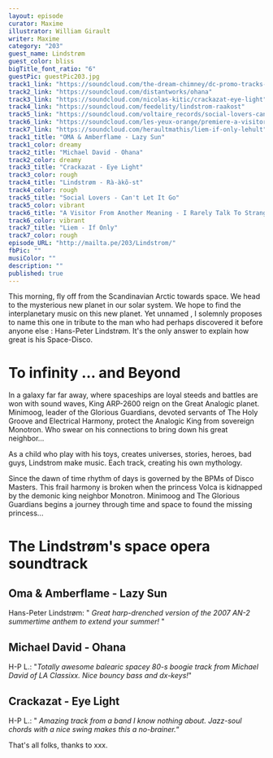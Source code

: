 ```yaml
---
layout: episode
curator: Maxime
illustrator: William Girault
writer: Maxime
category: "203"
guest_name: Lindstrøm
guest_color: bliss
bigTitle_font_ratio: "6"
guestPic: guestPic203.jpg
track1_link: "https://soundcloud.com/the-dream-chimney/dc-promo-tracks-8-oma-amberflame-lazy-sun"
track2_link: "https://soundcloud.com/distantworks/ohana"
track3_link: "https://soundcloud.com/nicolas-kitic/crackazat-eye-light"
track4_link: "https://soundcloud.com/feedelity/lindstrom-raakost"
track5_link: "https://soundcloud.com/voltaire_records/social-lovers-cant-let-it-go"
track6_link: "https://soundcloud.com/les-yeux-orange/premiere-a-visitor-from-another-meaning-i-rarely-talk-to-strangers"
track7_link: "https://soundcloud.com/heraultmathis/liem-if-only-lehult"
track1_title: "OMA & Amberflame - Lazy Sun"
track1_color: dreamy
track2_title: "Michael David - Ohana"
track2_color: dreamy
track3_title: "Crackazat - Eye Light"
track3_color: rough
track4_title: "Lindstrøm - Rà-àkõ-st"
track4_color: rough
track5_title: "Social Lovers - Can't Let It Go"
track5_color: vibrant
track6_title: "A Visitor From Another Meaning - I Rarely Talk To Strangers"
track6_color: vibrant
track7_title: "Liem - If Only"
track7_color: rough
episode_URL: "http://mailta.pe/203/Lindstrom/"
fbPic: ""
musiColor: ""
description: ""
published: true
---
```






<p id="introduction">This morning, fly off from the Scandinavian Arctic towards space. We head to the mysterious new planet in our solar system. We hope to find the interplanetary music on this new planet. Yet unnamed , I solemnly proposes to name this one in tribute to the man who had perhaps discovered it before anyone else : Hans-Peter Lindstrøm. It's the only answer to explain how great is his Space-Disco. </p>

# To infinity ... and Beyond

In a galaxy far far away, where spaceships are loyal steeds and battles are won with sound waves, King ARP-2600 reign on the Great Analogic planet. Minimoog, leader of the Glorious Guardians, devoted servants of The Holy Groove and Electrical Harmony, protect the Analogic King from sovereign Monotron. Who swear on his connections to bring down his great neighbor... 

As a child who play with his toys, creates universes, stories, heroes, bad guys, Lindstrom make music. Each track, creating his own mythology. 

Since the dawn of time rhythm of days is governed by the BPMs of Disco Masters. This frail harmony is broken when the princess Volca is kidnapped by the demonic king neighbor Monotron. Minimoog and The Glorious Guardians begins a journey through time and space to found the missing princess... 

# The Lindstrøm's space opera soundtrack
 
## Oma & Amberflame - Lazy Sun
Hans-Peter Lindstrøm: " _Great harp-drenched version of the 2007 AN-2 summertime anthem to extend your summer!_ "

## Michael David - Ohana
H-P L.: "_Totally awesome balearic spacey 80-s boogie track from Michael David of LA Classixx. Nice bouncy bass and dx-keys!_"

## Crackazat - Eye Light
H-P L.: " _Amazing track from a band I know nothing about. Jazz-soul chords with a nice swing makes this a no-brainer._“
 
<p id="outroduction">
That's all folks, thanks to xxx.</p>
